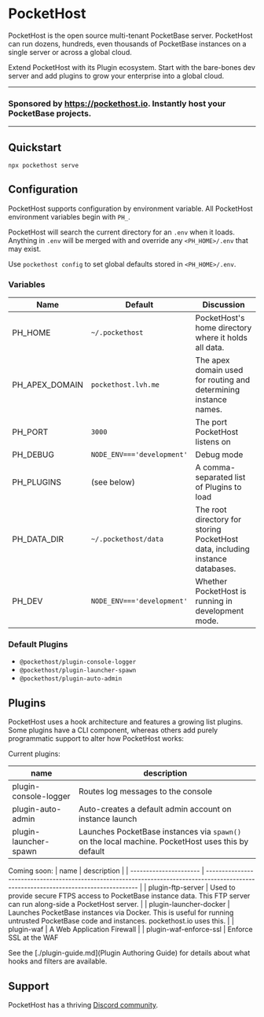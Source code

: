 # PocketHost

PocketHost is the open source multi-tenant PocketBase server. PocketHost can run dozens, hundreds, even thousands of PocketBase instances on a single server or across a global cloud.

Extend PocketHost with its Plugin ecosystem. Start with the bare-bones dev server and add plugins to grow your enterprise into a global cloud.

---

### Sponsored by https://pockethost.io. Instantly host your PocketBase projects.

---

## Quickstart

```
npx pockethost serve
```

## Configuration

PocketHost supports configuration by environment variable. All PocketHost environment variables begin with `PH_`.

PocketHost will search the current directory for an `.env` when it loads. Anything in `.env` will be merged with and override any `<PH_HOME>/.env` that may exist.

Use `pockethost config` to set global defaults stored in `<PH_HOME>/.env`.

### Variables

| Name           | Default                    | Discussion                                                                    |
| -------------- | -------------------------- | ----------------------------------------------------------------------------- |
| PH_HOME        | `~/.pockethost`            | PocketHost's home directory where it holds all data.                          |
| PH_APEX_DOMAIN | `pockethost.lvh.me`        | The apex domain used for routing and determining instance names.              |
| PH_PORT        | `3000`                     | The port PocketHost listens on                                                |
| PH_DEBUG       | `NODE_ENV==='development'` | Debug mode                                                                    |
| PH_PLUGINS     | (see below)                | A comma-separated list of Plugins to load                                     |
| PH_DATA_DIR    | `~/.pockethost/data`       | The root directory for storing PocketHost data, including instance databases. |
| PH_DEV         | `NODE_ENV==='development'` | Whether PocketHost is running in development mode.                            |

### Default Plugins

- `@pockethost/plugin-console-logger`
- `@pockethost/plugin-launcher-spawn`
- `@pockethost/plugin-auto-admin`

## Plugins

PocketHost uses a hook architecture and features a growing list plugins. Some plugins have a CLI component, whereas others add purely programmatic support to alter how PocketHost works:

Current plugins:

| name                  | description                                                                                       |
| --------------------- | ------------------------------------------------------------------------------------------------- |
| plugin-console-logger | Routes log messages to the console                                                                |
| plugin-auto-admin     | Auto-creates a default admin account on instance launch                                           |
| plugin-launcher-spawn | Launches PocketBase instances via `spawn()` on the local machine. PocketHost uses this by default |

Coming soon:
| name | description |
| ---------------------- | -------------------------------------------------------------------------------------------------------------------------------------- |
| plugin-ftp-server | Used to provide secure FTPS access to PocketBase instance data. This FTP server can run along-side a PocketHost server. |
| plugin-launcher-docker | Launches PocketBase instances via Docker. This is useful for running untrusted PocketBase code and instances. pockethost.io uses this. |
| plugin-waf | A Web Application Firewall |
| plugin-waf-enforce-ssl | Enforce SSL at the
WAF

See the [./plugin-guide.md](Plugin Authoring Guide) for details about what hooks and filters are available.

## Support

PocketHost has a thriving [Discord community](https://discord.gg/nVTxCMEcGT).
